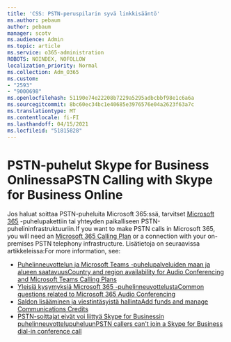```yaml
---
title: 'CSS: PSTN-peruspilarin syvä linkkisääntö'
ms.author: pebaum
author: pebaum
manager: scotv
ms.audience: Admin
ms.topic: article
ms.service: o365-administration
ROBOTS: NOINDEX, NOFOLLOW
localization_priority: Normal
ms.collection: Adm_O365
ms.custom:
- "2593"
- "9000698"
ms.openlocfilehash: 51190e74e22208b7229a5295adbcbbf98e1c6a6a
ms.sourcegitcommit: 8bc60ec34bc1e40685e3976576e04a2623f63a7c
ms.translationtype: MT
ms.contentlocale: fi-FI
ms.lasthandoff: 04/15/2021
ms.locfileid: "51815828"
---
```

# <a name="pstn-calling-with-skype-for-business-online"></a><span data-ttu-id="98869-102">PSTN-puhelut Skype for Business Onlinessa</span><span class="sxs-lookup"><span data-stu-id="98869-102">PSTN Calling with Skype for Business Online</span></span>

<span data-ttu-id="98869-103">Jos haluat soittaa PSTN-puheluita Microsoft 365:ssä, tarvitset [Microsoft 365](https://docs.microsoft.com/microsoftteams/what-is-phone-system-in-office-365#more-about-calling-plans) -puhelupakettiin tai yhteyden paikalliseen PSTN-puhelininfrastruktuuriin.</span><span class="sxs-lookup"><span data-stu-id="98869-103">If you want to make PSTN calls in Microsoft 365, you will need an [Microsoft 365 Calling Plan](https://docs.microsoft.com/microsoftteams/what-is-phone-system-in-office-365#more-about-calling-plans) or a connection with your on-premises PSTN telephony infrastructure.</span></span> <span data-ttu-id="98869-104">Lisätietoja on seuraavissa artikkeleissa:</span><span class="sxs-lookup"><span data-stu-id="98869-104">For more information, see:</span></span>

- [<span data-ttu-id="98869-105">Puhelinneuvottelun ja Microsoft Teams -puhelupalveluiden maan ja alueen saatavuus</span><span class="sxs-lookup"><span data-stu-id="98869-105">Country and region availability for Audio Conferencing and Microsoft Teams Calling Plans</span></span>](https://docs.microsoft.com/microsoftteams/country-and-region-availability-for-audio-conferencing-and-calling-plans/country-and-region-availability-for-audio-conferencing-and-calling-plans)
- [<span data-ttu-id="98869-106">Yleisiä kysymyksiä Microsoft 365 -puhelinneuvottelusta</span><span class="sxs-lookup"><span data-stu-id="98869-106">Common questions related to Microsoft 365 Audio Conferencing</span></span>](https://docs.microsoft.com/microsoftteams/audio-conferencing-common-questions)
- [<span data-ttu-id="98869-107">Saldon lisääminen ja viestintäsyistä hallinta</span><span class="sxs-lookup"><span data-stu-id="98869-107">Add funds and manage Communications Credits</span></span>](https://docs.microsoft.com/microsoftteams/add-funds-and-manage-communications-credits)
- [<span data-ttu-id="98869-108">PSTN-soittajat eivät voi liittyä Skype for Businessin puhelinneuvottelupuheluun</span><span class="sxs-lookup"><span data-stu-id="98869-108">PSTN callers can't join a Skype for Business dial-in conference call</span></span>](https://docs.microsoft.com/SkypeForBusiness/troubleshoot/online-conferencing/pstn-callers-cant-join-dial-in-call)
